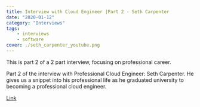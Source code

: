 ```yaml
---
title: Interview with Cloud Engineer |Part 2 - Seth Carpenter
date: "2020-01-12"
category: "Interviews"
tags: 
    - interviews
    - software
cover: ./seth_carpenter_youtube.png
---
```


This is part 2 of a 2 part interview, focusing on professional career.

Part 2 of the interview with Professional Cloud Engineer: Seth Carpenter. He gives us a snippet into his professional life as he graduated university to becoming a professional cloud engineer.

[Link](https://youtu.be/d7V8mbcK5q8)
